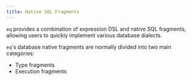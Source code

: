 ```yaml
---
title: Native SQL Fragments
---
```

`eq` provides a combination of expression DSL and native SQL fragments, allowing users to quickly implement various database dialects.

`eq`'s database native fragments are normally divided into two main categories:
- Type fragments
- Execution fragments

